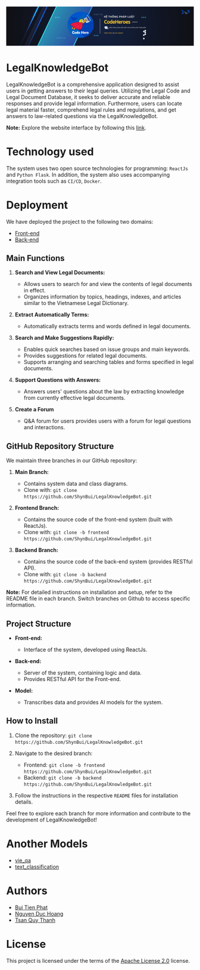 ![Local Image](https://github.com/ShynBui/LegalKnowledgeBot/raw/frontend/src/assets/banner.png)

# LegalKnowledgeBot

LegalKnowledgeBot is a comprehensive application designed to assist users in getting answers to their legal queries. Utilizing the Legal Code and Legal Document Database, it seeks to deliver accurate and reliable responses and provide legal information. Furthermore, users can locate legal material faster, comprehend legal rules and regulations, and get answers to law-related questions via the LegalKnowledgeBot.

**Note:** Explore the website interface by following this [link](https://hethongphapluatcodeheroes.netlify.app/).

# Technology used
The system uses two open source technologies for programming: ```ReactJs``` and ```Python Flask```. In addition, the system also uses accompanying integration tools such as ```CI/CD```, ```Docker```.
# Deployment
We have deployed the project to the following two domains:
- [Front-end](https://hethongphapluatcodeheroes.netlify.app/)
- [Back-end](https://phapluatcodeheroes.site)

## Main Functions

1. **Search and View Legal Documents:**
   - Allows users to search for and view the contents of legal documents in effect.
   - Organizes information by topics, headings, indexes, and articles similar to the Vietnamese Legal Dictionary.
   
2. **Extract Automatically Terms:**
   - Automatically extracts terms and words defined in legal documents.

3. **Search and Make Suggestions Rapidly:**
   - Enables quick searches based on issue groups and main keywords.
   - Provides suggestions for related legal documents.
   - Supports arranging and searching tables and forms specified in legal documents.

4. **Support Questions with Answers:**
   - Answers users' questions about the law by extracting knowledge from currently effective legal documents.
     
5. **Create a Forum**
   - Q&A forum for users provides users with a forum for legal questions and interactions.


## GitHub Repository Structure

We maintain three branches in our GitHub repository:

1. **Main Branch:**
   - Contains system data and class diagrams.
   - Clone with: `git clone https://github.com/ShynBui/LegalKnowledgeBot.git`

2. **Frontend Branch:**
   - Contains the source code of the front-end system (built with ReactJs).
   - Clone with: `git clone -b frontend https://github.com/ShynBui/LegalKnowledgeBot.git`

3. **Backend Branch:**
   - Contains the source code of the back-end system (provides RESTful API).
   - Clone with: `git clone -b backend https://github.com/ShynBui/LegalKnowledgeBot.git`

**Note:** For detailed instructions on installation and setup, refer to the README file in each branch. Switch branches on Github to access specific information.

## Project Structure

- **Front-end:**
  - Interface of the system, developed using ReactJs.

- **Back-end:**
  - Server of the system, containing logic and data.
  - Provides RESTful API for the Front-end.

- **Model:**
  - Transcribes data and provides AI models for the system.

## How to Install

1. Clone the repository: `git clone https://github.com/ShynBui/LegalKnowledgeBot.git`
2. Navigate to the desired branch:
   - Frontend: `git clone -b frontend https://github.com/ShynBui/LegalKnowledgeBot.git`
   - Backend: `git clone -b backend https://github.com/ShynBui/LegalKnowledgeBot.git`

3. Follow the instructions in the respective `README` files for installation details.

Feel free to explore each branch for more information and contribute to the development of LegalKnowledgeBot!

# Another Models
  - [vie_qa](https://huggingface.co/ShynBui/vie_qa)
  - [text_classification](https://huggingface.co/ShynBui/text_classification)

# Authors
-   [Bui Tien Phat](https://github.com/ShynBui)
-   [Nguyen Duc Hoang](https://github.com/duchoaang)
-   [Tsan Quy Thanh](https://github.com/quythanh)

# License

This project is licensed under the terms of the [Apache License 2.0](http://www.apache.org/licenses/) license.
